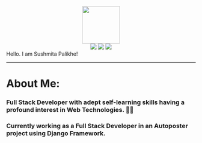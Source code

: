


<div id="header" align="center">
  <img src="https://media.giphy.com/media/M9gbBd9nbDrOTu1Mqx/giphy.gif" width="100"/>
</div>

<div id="badges" align="center">
  <a href = "https://www.linkedin.com/in/sushmita-palikhe-b45638177/" ><img src="https://img.shields.io/badge/LinkedIn-blue?logo=linkedin&logoColor=white"/></a>
  <a href="https://www.facebook.com/sushmita.palikhe.9/"><img src="https://img.shields.io/badge/Facebook-blue?logo=facebook&logoColor=white"/></a>
  <a href="https://sushmita85.gitlab.io/my-portfolio/"><img src="https://img.shields.io/badge/Portfolio-blue"/></a>
</div>
<div align="center">
  <img src="https://komarev.com/ghpvc/?username=Sushmi-pal&style=flat-square&color=blue" alt=""/>
  </div>
  <div>
  Hello. I am Sushmita Palikhe!
  
  </div>
  
  
  
  
  
  
  
  _ _ _
  
  
  
  
  # About Me:
  ### Full Stack Developer with adept self-learning skills having a profound interest in Web Technologies. 👋🔭 
  ### Currently working as a Full Stack Developer in an Autoposter project using Django Framework.
  
  
  
  
  
  
<!--
**Sushmi-pal/Sushmi-pal** is a ✨ _special_ ✨ repository because its `README.md` (this file) appears on your GitHub profile.

Here are some ideas to get you started:<img src="https://komarev.com/ghpvc/?username=your-github-username&style=flat-square&color=blue" alt=""/>

- 🔭 I’m currently working on ...
- 🌱 I’m currently learning ...
- 👯 I’m looking to collaborate on ...
- 🤔 I’m looking for help with ...
- 💬 Ask me about ...
- 📫 How to reach me: ...
- 😄 Pronouns: ...
- ⚡ Fun fact: ...
-->
